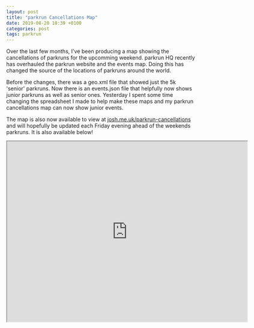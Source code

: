 ```yaml
---
layout: post
title: "parkrun Cancellations Map"
date: 2019-08-20 10:39 +0100
categories: post
tags: parkrun
---
```


Over the last few months, I've been producing a map showing the cancellations of parkruns for the upcomming weekend. parkrun HQ recently has overhauled the parkrun website and the events map. Doing this has changed the source of the locations of parkruns around the world.

Before the changes, there was a geo.xml file that showed just the 5k 'senior' parkruns. Now there is an events.json file that helpfully now shows junior parkruns as well as senior ones. Yesterday I spent some time changing the spreadsheet I made to help make these maps and my parkrun cancellations map can now show junior events.

The map is also now available to view at [josh.me.uk/parkrun-cancellations](https://josh.me.uk/parkrun-cancellations/) and will hopefully be updated each Friday evening ahead of the weekends parkruns. It is also available below!

<iframe src="https://www.google.com/maps/d/u/0/embed?mid=1d3lRdUmVhjoWycGXhI0spTbu_IgY-1bv" width="640" height="480"></iframe>